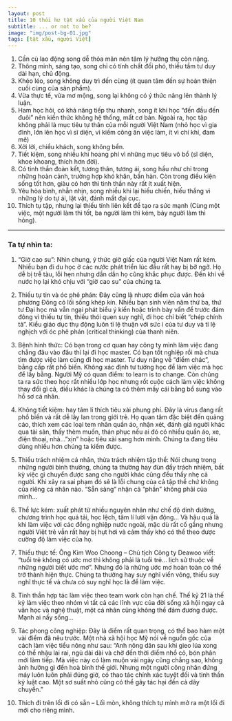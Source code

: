 ```yaml
---
layout: post
title: 10 thói hư tật xấu của người Việt Nam
subtitle: ... or not to be?
image: "img/post-bg-01.jpg"
tags: [tật xấu, người Việt]
---
```

1. Cần cù lao động song dễ thỏa mãn nên tâm lý hưởng thụ còn nặng.
2. Thông minh, sáng tạo, song chỉ có tính chất đối phó, thiếu tầm tư duy dài hạn, chủ động.
3. Khéo léo, song không duy trì đến cùng (ít quan tâm đến sự hoàn thiện cuối cùng của sản phẩm).
4. Vừa thực tế, vừa mơ mộng, song lại không có ý thức nâng lên thành lý luận.
5. Ham học hỏi, có khả năng tiếp thu nhanh, song ít khi học “đến đầu đến đuôi” nên kiến thức không hệ thống, mất cơ bản. Ngoài ra, học tập không phải là mục tiêu tự thân của mỗi người Việt Nam (nhỏ học vì gia đình, lớn lên học vì sĩ diện, vì kiếm công ăn việc làm, ít vì chí khí, đam mê)
6. Xởi lởi, chiều khách, song không bền.
7. Tiết kiệm, song nhiều khi hoang phí vì những mục tiêu vô bổ (sĩ diện, khoe khoang, thích hơn đời).
8. Có tinh thần đoàn kết, tương thân, tương ái, song hầu như chỉ trong những hoàn cảnh, trường hợp khó khăn, bần hàn. Còn trong điều kiện sống tốt hơn, giàu có hơn thì tinh thần này rất ít xuất hiện.
9. Yêu hòa bình, nhẫn nhịn, song nhiều khi lại hiếu chiến, hiếu thắng vì những lý do tự ái, lặt vặt, đánh mất đại cục.
10. Thích tụ tập, nhưng lại thiếu tính liên kết để tạo ra sức mạnh (Cùng một việc, một người làm thì tốt, ba người làm thì kém, bảy người làm thì hỏng).

-----

### Ta tự nhìn ta:

1. “Giờ cao su”: Nhìn chung, ý thức giờ giấc của người Việt Nam rất kém. Nhiều bạn đi du học ở các nước phát triển lúc đầu rất hay bị bỡ ngỡ. Họ dễ bị trễ tàu, lỗi hẹn nhưng dần dần họ cũng khắc phục được. Ðến khi về nước họ lại khó chịu với “giờ cao su” của chúng ta.

2. Thiếu tự tin và óc phê phán: Ðây cũng là nhược điểm của văn hoá phương Ðông có lối sống khép kín. Nhiều bạn sinh viên năm thứ ba, thứ tư Ðại học mà vẫn ngại phát biểu ý kiến hoặc trình bày vấn đề trước đám đông vì thiếu tự tin, thiếu thói quen suy nghĩ, đi học chỉ biết “chép chính tả”. Kiểu giáo dục thụ động luôn tỉ lệ thuận với sức ì của tư duy và tỉ lệ nghịch với óc phê phán (critical thinking) của thanh niên.

3. Bệnh hình thức: Có bạn trong cơ quan hay công ty mình làm việc đang chẳng đâu vào đâu thì lại đi học master. Có bạn tốt nghiệp rồi mà chưa tìm được việc làm cũng đi học master. Tư duy nặng về “điểm chác”, bằng cấp rất phổ biến. Không xác định tư tưởng học để làm việc mà học để lấy bằng. Người Mỹ có quan điểm: to learn is to change. Còn chúng ta ra sức theo học rất nhiều lớp học nhưng rốt cuộc cách làm việc không thay đổi gì cả, điều khác là chúng ta có thêm mấy cái bằng bổ sung vào hồ sơ cá nhân.

4. Không tiết kiệm: hay tâm lí thích tiêu xài phung phí. Ðây là virus đang rất phổ biến và rất dễ lây lan trong giới trẻ. Họ quan tâm đặc biệt đến quảng cáo, thích xem các loại tem nhãn quần áo, nhận xét, đánh giá người khác qua tài sản, thấy thèm muốn, thán phục nếu ai đó có nhiều quần áo, xe, điện thoại, nhà…”xịn” hoặc tiêu xài sang hơn mình. Chúng ta đang tiêu dùng nhiều hơn chúng ta kiếm được.

5. Thiếu trách nhiệm cá nhân, thừa trách nhiệm tập thể: Nói chung trong những người bình thường, chúng ta thường hay đùn đẩy trách nhiệm, bất kỳ việc gì chuyển được sang cho người khác cũng đều thấy nhẹ cả người. Khi xảy ra sai phạm đó sẽ là lỗi chung của cả tập thể chứ không của riêng cá nhân nào. “Sẵn sàng” nhận cả “phần” không phải của mình…

6. Thể lực kém: xuất phát từ nhiều nguyên nhân như chế độ dinh dưỡng, chương trình học quá tải, học lệch, tâm lí lười vận động… Và hậu quả là khi làm việc với các đồng nghiệp nước ngoài, mặc dù rất cố gắng nhưng người Việt trẻ vẫn rất hay bị hụt hơi và cảm thấy khó có thể theo được cường độ làm việc của họ.

7. Thiếu thực tế: Ông Kim Woo Choong – Chủ tịch Công ty Deawoo viết: “tuổi trẻ không có ước mơ thì không phải là tuổi trẻ… lịch sử thuộc về những người biết ước mơ”. Nhưng đó là những ước mơ hoàn toàn có thể trở thành hiện thực. Chúng ta thường hay suy nghĩ viển vông, thiếu suy nghĩ thực tế và chưa có suy nghĩ học là để làm việc.

8. Tinh thần hợp tác làm việc theo team work còn hạn chế. Thế kỷ 21 là thế kỷ làm việc theo nhóm vì tất cả các lĩnh vực của đời sống xã hội ngay cả văn học và nghệ thuật, một cá nhân cũng không thể đảm đương được. Mạnh ai nấy sống…

9. Tác phong công nghiệp: Ðây là điểm rất quan trọng, có thể bao hàm một vài điểm đã nêu trước. Một nhà xã hội học Mỹ nói về nguồn gốc của cách làm việc tiểu nông như sau: “Anh nông dân sau khi gieo lúa xong có thể nhậu lai rai, ngủ dài dài và chờ đến thời điểm nhổ cỏ, bón phân mới làm tiếp. Mà việc này có làm muộn vài ngày cũng chẳng sao, không ảnh hưởng gì đến hoà bình thế giới. Nhưng một người công nhân đứng máy luôn luôn phải đúng giờ, có thao tác chính xác tuyệt đối và tinh thần kỷ luật cao. Một sơ suất nhỏ cũng có thể gây tác hại đến cả dây chuyền.”

10. Thích đi trên lối đi có sẵn – Lối mòn, không thích tự mình mở ra một lối đi mới cho riêng mình.
